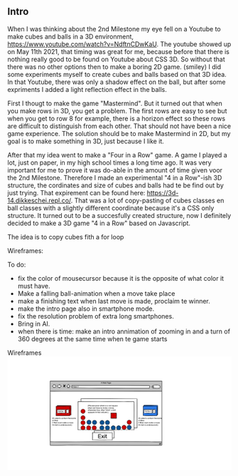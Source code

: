 ## Intro
When I was thinking about the 2nd Milestone my eye fell on a Youtube to make cubes and balls in a 3D environment, https://www.youtube.com/watch?v=NdftnCDwKaU.
The youtube showed up on May 11th 2021, that timing was great for me, because before that there is nothing really good to be found on Youtube about CSS 3D. So without that there was no other options then to make a boring 2D game. (smiley)
I did some experiments myself to create cubes and balls based on that 3D idea. In that Youtube, there was only a shadow effect on the ball, but after some expriments I added a light reflection effect in the balls. 

First I thougt to make the game "Mastermind". But it turned out that when you make rows in 3D, you get a problem. The first rows are easy to see but when you get to row 8 for example, there is a horizon effect so these rows are difficult to distinguish from each other. That should not have been a nice game experience. The solution should be to make Mastermind in 2D, but my goal is to make something in 3D, just because I like it.

After that my idea went to make a "Four in a Row" game. A game I played a lot, just on paper, in my high school times a long time ago. It was very important for me to prove it was do-able in the amount of time given voor the 2nd Milestone. Therefore I made an experimental "4 in a Row"-ish 3D structure, the cordinates and size of cubes and balls had te be find out by just trying. That expirement can be found here: https://3d-14.dikkeschei.repl.co/. 
That was a lot of copy-pasting of cubes classes en ball classes with a slightly different coordinate because it's a CSS only structure.
It turned out to be a succesfully created structure, now I definitely decided to make a 3D game "4 in a Row" based on Javascript.

The idea is to copy cubes fith a for loop 

Wireframes:


To do:
* fix the color of mousecursor because it is the opposite of what color it must have.
* Make a falling ball-animation when a move take place
* make a finishing text when last move is made, proclaim te winner.
* make the intro page also in smartphone mode.
* fix the resolution problem of extra long smartphones.
* Bring in AI.
* when there is time: make an intro annimation of zooming in and a turn of 360 degrees at the same time when te game starts

Wireframes
![test](https://github.com/Kriz-hub/4-in-a-row/blob/master/game%20scenery.png)
